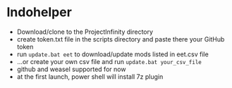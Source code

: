 Indohelper
===============================
- Download/clone to the ProjectInfinity directory
- create token.txt file in the scripts directory and paste there your GitHub token
- run `update.bat eet` to download/update mods listed in eet.csv file
- ...or create your own csv file and run `update.bat your_csv_file`
- github and weasel supported for now
- at the first launch, power shell will install 7z plugin
